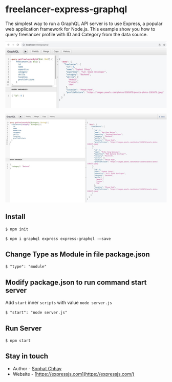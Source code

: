 # freelancer-express-graphql
The simplest way to run a GraphQL API server is to use Express, a popular web application framework for Node.js. This example show you how to query freelancer profile with ID and Category from the data source.


![GraphQL Example Screenshot of Filter by Id](docs/screenshot.jpg)

![GraphQL Example Screenshot of Filter by category](docs/screenshot2.jpg)

## Install

```
$ npm init
```

```
$ npm i graphql express express-graphql -–save
```

## Change Type as Module in file package.json

```
$ "type": "module"
```

## Modify package.json to run command start server
Add `start` inner `scripts` with value `node server.js`

```
$ "start": "node server.js"
```

## Run Server

```
$ npm start

```

## Stay in touch
- Author - [Sophat Chhay](https://sophat.bio)
- Website - [https://expressjs.com](https://expressjs.com/)

